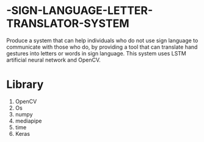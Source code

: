# -SIGN-LANGUAGE-LETTER-TRANSLATOR-SYSTEM
Produce a system that can help individuals who do not use sign language to communicate with those who do, by providing a tool that can translate hand gestures into letters or words in sign language.  This system uses LSTM artificial neural network and OpenCV.

# Library 
1. OpenCV
2. Os
3. numpy
4. mediapipe
5. time
6. Keras
